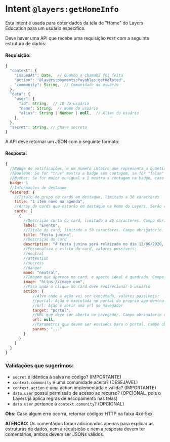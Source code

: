 # Intent `@layers:getHomeInfo`

Esta intent é usada para obter dados da tela de "Home" do Layers Education para um usuário específico.

Deve haver uma API que recebe uma requisição `POST` com a seguinte estrutura de dados:

#### Requisição:

```js
{
  "context": {
    "issuedAt": Date,  // Quando a chamada foi feita
    "action": '@layers:payments:Payables:getRelated',
    "community": String,  // Comunidade do usuário
  },
  "data": {
    "user": {
      "id": String,  // ID do usuário
      "name": String,  // Nome do usuário
      "alias": String | Number | null,  // Alias do usuário
    },
  },
  "secret": String, // Chave secreta
}
```

A API deve retornar um JSON com o seguinte formato:

#### Resposta:

```js
{
  //Badge de notificações, é um numero inteiro que representa a quantidade de notificações, valores possiveis:
  //Boolean: Se for "true" mostra a badge sem contagem, se for "false" não mostra a badge
  //Number: Se for maior ou igual a 1 mostra a contagem na badge, caso contrario não mostra a badge
  badge: 1
  //Informações de destaque
  featured: {
    //Titulo do grupo de cards em destaque, limitado a 30 caracteres
    title: "1 item novo na agenda",
    //Array de cards que estarão em destaque na home do Layers. Serão renderizados no máximo 4 cards, mesmo que mais sejam enviados
    cards: [
      {
        //Descrição curta do card, limitado a 26 caracteres. Campo obrigatório.
        label: "Evento",
        //Titulo do card, limitado a 50 caracteres. Campo obrigatório.
        title: "Festa junina",
        //Descrição do card
        description: "A festa junina será relaizada no dia 12/06/2020, todos estão convidados!",
        //Personaliza o estilo do card, valores possiveis:
        //neutral
        //attention
        //success
        //danger
        mood: "neutral",
        //Imagem que aparece no card, o apecto ideal é quadrada. Campo opcional
        image: "https://image.com",
        //Para onde o clique no card deve redirecionar o usuário
        action: {
            //Alvo onde a ação vai ser executada, valores possiveis:
            //portal: Ação é executada no portal do proprio app dentro do Layers
            //url: Ação é abrir uma url no navegador
            target: "portal",
            //URL que deve ser aberta no navegador. Campo obrigatório caso target seja url
            url: null,
            //Parametros que devem ser enviados para o portal. Campo obrigatório caso target seja portal
            params: "..."
        }
      }
    ]
  }
}
```

### Validações que sugerimos:
- `secret` é idêntica à salva no código? (IMPORTANTE)
- `context.community` é uma comunidade aceita? (DESEJAVEL)
- `context.action` é uma action implementada e válida? (IMPORTANTE)
- `data.user` possui permissão de acesso ao recurso? (OPCIONAL, pois o Layers já aplica regras de escopamento nas telas)
- `data.user` pertence à `context.comunity`? (OPCIONAL)

**Obs:** Caso algum erro ocorra, retornar códigos HTTP na faixa 4xx-5xx


**ATENÇÃO:** Os comentários foram adicionados apenas para explicar as estruturas de dados, nem a requisição e nem a resposta devem ter comentários, ambos devem ser JSONs válidos.
